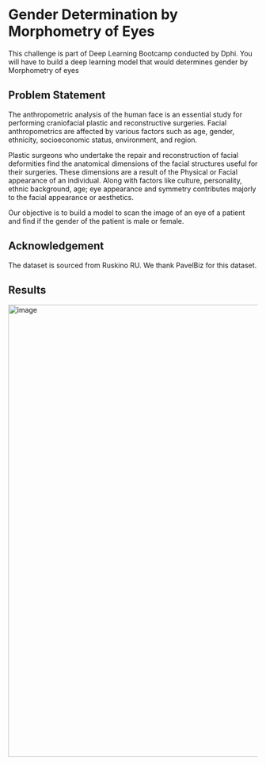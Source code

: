# Gender Determination by Morphometry of Eyes 
This challenge is part of Deep Learning Bootcamp conducted by Dphi. You will have to build a deep learning model that would determines gender by Morphometry of eyes  
## Problem Statement
The anthropometric analysis of the human face is an essential study for performing craniofacial plastic and reconstructive surgeries. Facial anthropometrics are affected by various factors such as age, gender, ethnicity, socioeconomic status, environment, and region.    
  
Plastic surgeons who undertake the repair and reconstruction of facial deformities find the anatomical dimensions of the facial structures useful for their surgeries. These dimensions are a result of the Physical or Facial appearance of an individual. Along with factors like culture, personality, ethnic background, age; eye appearance and symmetry contributes majorly to the facial appearance or aesthetics. 

 Our objective is to build a model to scan the image of an eye of a patient and find if the gender of the patient is male or female.
 ## Acknowledgement

The dataset is sourced from Ruskino RU. We thank PavelBiz for this dataset.
## Results 
<img width="912" alt="image" src="https://user-images.githubusercontent.com/80268413/142663204-c0fe9a6c-5844-47aa-b40c-a9ff6449f3e5.png">


